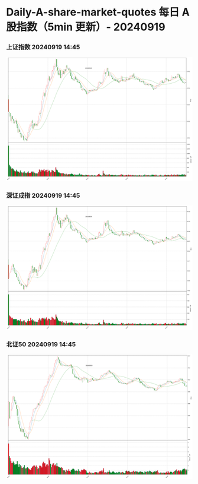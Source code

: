 
# Daily-A-share-market-quotes 每日 A 股指数（5min 更新）- 20240919

### 上证指数 20240919 14:45
![](./fig/2024/9/20240919-sh000001.png)

### 深证成指 20240919 14:45
![](./fig/2024/9/20240919-sz399001.png)

### 北证50 20240919 14:45
![](./fig/2024/9/20240919-bj899050.png)
